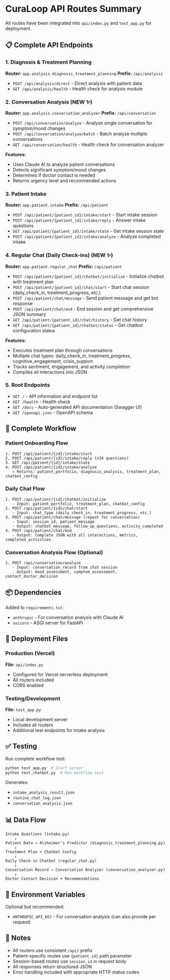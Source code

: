 # CuraLoop API Routes Summary

All routes have been integrated into `api/index.py` and `test_app.py` for deployment.

## 📋 Complete API Endpoints

### 1. Diagnosis & Treatment Planning
**Router:** `app.analysis.diagnosis_treatment_planning`
**Prefix:** `/api/analysis`

- `POST /api/analysis/direct` - Direct analysis with patient data
- `GET /api/analysis/health` - Health check for analysis module

### 2. Conversation Analysis (NEW ✨)
**Router:** `app.analysis.conversation_analyzer`
**Prefix:** `/api/conversation`

- `POST /api/conversation/analyze` - Analyze single conversation for symptom/mood changes
- `POST /api/conversation/analyze/batch` - Batch analyze multiple conversations
- `GET /api/conversation/health` - Health check for conversation analyzer

**Features:**
- Uses Claude AI to analyze patient conversations
- Detects significant symptom/mood changes
- Determines if doctor contact is needed
- Returns urgency level and recommended actions

### 3. Patient Intake
**Router:** `app.patient.intake`
**Prefix:** `/api/patient`

- `POST /api/patient/{patient_id}/intake/start` - Start intake session
- `POST /api/patient/{patient_id}/intake/reply` - Answer intake questions
- `GET /api/patient/{patient_id}/intake/state` - Get intake session state
- `POST /api/patient/{patient_id}/intake/analyze` - Analyze completed intake

### 4. Regular Chat (Daily Check-ins) (NEW ✨)
**Router:** `app.patient.regular_chat`
**Prefix:** `/api/patient`

- `POST /api/patient/{patient_id}/chatbot/initialize` - Initialize chatbot with treatment plan
- `POST /api/patient/{patient_id}/chat/start` - Start chat session (daily_check_in, treatment_progress, etc.)
- `POST /api/patient/chat/message` - Send patient message and get bot response
- `POST /api/patient/chat/end` - End session and get comprehensive JSON summary
- `GET /api/patient/{patient_id}/chat/history` - Get chat history
- `GET /api/patient/{patient_id}/chatbot/status` - Get chatbot configuration status

**Features:**
- Executes treatment plan through conversations
- Multiple chat types: daily_check_in, treatment_progress, cognitive_engagement, crisis_support
- Tracks sentiment, engagement, and activity completion
- Compiles all interactions into JSON

### 5. Root Endpoints

- `GET /` - API information and endpoint list
- `GET /health` - Health check
- `GET /docs` - Auto-generated API documentation (Swagger UI)
- `GET /openapi.json` - OpenAPI schema

## 🔄 Complete Workflow

### Patient Onboarding Flow
```
1. POST /api/patient/{id}/intake/start
2. POST /api/patient/{id}/intake/reply (x34 questions)
3. GET /api/patient/{id}/intake/state
4. POST /api/patient/{id}/intake/analyze
   → Returns: patient_portfolio, diagnosis_analysis, treatment_plan, chatbot_config
```

### Daily Chat Flow
```
1. POST /api/patient/{id}/chatbot/initialize
   - Input: patient_portfolio, treatment_plan, chatbot_config
2. POST /api/patient/{id}/chat/start
   - Input: chat_type (daily_check_in, treatment_progress, etc.)
3. POST /api/patient/chat/message (repeat for conversation)
   - Input: session_id, patient_message
   - Output: chatbot_message, follow_up_questions, activity_completed
4. POST /api/patient/chat/end
   - Output: Complete JSON with all interactions, metrics, completed_activities
```

### Conversation Analysis Flow (Optional)
```
1. POST /api/conversation/analyze
   - Input: conversation_record from chat session
   - Output: mood_assessment, symptom_assessment, contact_doctor_decision
```

## 📦 Dependencies

Added to `requirements.txt`:
- `anthropic` - For conversation analysis with Claude AI
- `uvicorn` - ASGI server for FastAPI

## 🚀 Deployment Files

### Production (Vercel)
**File:** `api/index.py`
- Configured for Vercel serverless deployment
- All routers included
- CORS enabled

### Testing/Development
**File:** `test_app.py`
- Local development server
- Includes all routers
- Additional test endpoints for intake analysis

## ✅ Testing

Run complete workflow test:
```bash
python test_app.py  # Start server
python test_chatbot.py  # Run workflow test
```

Generates:
- `intake_analysis_result.json`
- `routine_chat_log.json`
- `conversation_analysis.json`

## 📊 Data Flow

```
Intake Questions (intake.py)
    ↓
Patient Data → Alzheimer's Predictor (diagnosis_treatment_planning.py)
    ↓
Treatment Plan + Chatbot Config
    ↓
Daily Check-in Chatbot (regular_chat.py)
    ↓
Conversation Record → Conversation Analyzer (conversation_analyzer.py)
    ↓
Doctor Contact Decision + Recommendations
```

## 🔑 Environment Variables

Optional but recommended:
- `ANTHROPIC_API_KEY` - For conversation analysis (can also provide per request)

## 📝 Notes

- All routers use consistent `/api/` prefix
- Patient-specific routes use `{patient_id}` path parameter
- Session-based routes use `session_id` in request body
- All responses return structured JSON
- Error handling included with appropriate HTTP status codes
